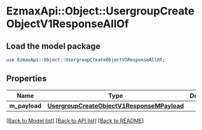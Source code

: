 # EzmaxApi::Object::UsergroupCreateObjectV1ResponseAllOf

## Load the model package
```perl
use EzmaxApi::Object::UsergroupCreateObjectV1ResponseAllOf;
```

## Properties
Name | Type | Description | Notes
------------ | ------------- | ------------- | -------------
**m_payload** | [**UsergroupCreateObjectV1ResponseMPayload**](UsergroupCreateObjectV1ResponseMPayload.md) |  | 

[[Back to Model list]](../README.md#documentation-for-models) [[Back to API list]](../README.md#documentation-for-api-endpoints) [[Back to README]](../README.md)



